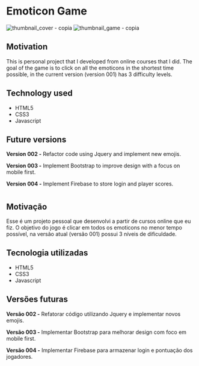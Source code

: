 # Emoticon Game

![thumbnail_cover - copia](https://user-images.githubusercontent.com/27375075/47250581-de053200-d3f9-11e8-93b7-bf0ce5734028.PNG)
![thumbnail_game - copia](https://user-images.githubusercontent.com/27375075/47250582-de053200-d3f9-11e8-82fd-7efae047a0a0.PNG)

## Motivation
This is personal project that I developed from online courses that I did. The goal of the game is to click on all the emoticons in the shortest time possible, in the current version (version 001) has 3 difficulty levels.

## Technology used
* HTML5
* CSS3	
* Javascript

## Future versions
**Version 002 -** Refactor code using Jquery and implement new emojis.

**Version 003 -** Implement Bootstrap to improve design with a focus on mobile first.

**Version 004 -** Implement Firebase to store login and player scores.

#

## Motivação
Esse é um projeto pessoal que desenvolvi a partir de cursos online que eu fiz. O objetivo do jogo é clicar em todos os emoticons no menor tempo possível, na versão atual (versão 001) possui 3 níveis de dificuldade.

## Tecnologia utilizadas
* HTML5
* CSS3	
* Javascript

## Versões futuras
**Versão 002 -** Refatorar código utilizando Jquery e implementar novos emojis.

**Versão 003 -** Implementar Bootstrap para melhorar design com foco em mobile first.

**Versão 004 -** Implementar Firebase para armazenar login e pontuação dos jogadores.

